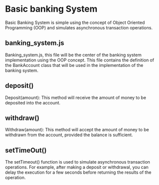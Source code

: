 # Basic banking System

Basic Banking System is simple using the concept of Object Oriented Programming (OOP) and simulates asynchronous transaction operations.

## banking_system.js

Banking_system.js, this file will be the center of the banking system implementation using the OOP concept. This file contains the definition of the BankAccount class that will be used in the implementation of the banking system.

## deposit()

Deposit(amount): This method will receive the amount of money to be deposited into the account.

## withdraw()

Withdraw(amount): This method will accept the amount of money to be withdrawn from the account, provided the balance is sufficient.

## setTimeOut()

The setTimeout() function is used to simulate asynchronous transaction operations. For example, after making a deposit or withdrawal, you can delay the execution for a few seconds before returning the results of the operation.
